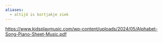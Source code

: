 ```yaml
---
aliases:
  - altijd is kortjakje ziek
---
```


https://www.kidsplaymusic.com/wp-content/uploads/2024/05/Alphabet-Song-Piano-Sheet-Music.pdf

